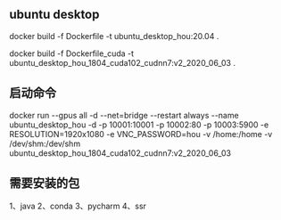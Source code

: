 ## ubuntu desktop


docker build   -f  Dockerfile -t ubuntu_desktop_hou:20.04  .

docker build   -f  Dockerfile_cuda -t ubuntu_desktop_hou_1804_cuda102_cudnn7:v2_2020_06_03  .
## 启动命令

docker run --gpus all -d --net=bridge --restart always --name  ubuntu_desktop_hou -d -p 10001:10001 -p 10002:80 -p 10003:5900 -e RESOLUTION=1920x1080  -e VNC_PASSWORD=hou -v /home:/home -v /dev/shm:/dev/shm ubuntu_desktop_hou_1804_cuda102_cudnn7:v2_2020_06_03

## 需要安装的包
1、java
2、conda
3、pycharm
4、ssr









